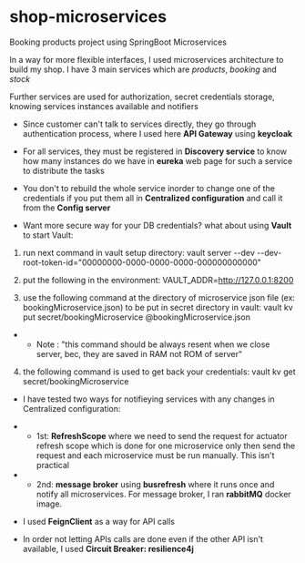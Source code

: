 # shop-microservices
Booking products project using SpringBoot Microservices

In a way for more flexible interfaces, I used microservices architecture to build my shop.
I have 3 main services which are *products*, *booking* and *stock*

Further services are used for authorization, secret credentials storage, knowing services instances available and notifiers

- Since customer can't talk to services directly, they go through authentication process, where I used here **API Gateway** using **keycloak**

- For all services, they must be registered in **Discovery service** to know how many instances do we have in **eureka** web page for such a service to distribute the tasks

- You don't to rebuild the whole service inorder to change one of the credentials if you put them all in **Centralized configuration** and call it from the **Config server**

- Want more secure way for your DB credentials? 
what about using **Vault**
to start Vault:

1. run next command in vault setup directory:
vault server --dev --dev-root-token-id="00000000-0000-0000-0000-000000000000"

2. put the following in the environment:
VAULT_ADDR=http://127.0.0.1:8200

3. use the following command at the directory of microservice json file (ex: bookingMicroservice.json) to be put in secret directory in vault: vault kv put secret/bookingMicroservice @bookingMicroservice.json


- - Note : "this command should be always resent when we close server, bec, they are saved in RAM not ROM of server"


4. the following command is used to get back your credentials:
vault kv get secret/bookingMicroservice

- I have tested two ways for notifieying services with any changes in Centralized configuration:

- - 1st: **RefreshScope** where we need to send the request for actuator refresh scope which is done for one microservice only then send the request and each microservice must be run manually. This isn't practical

- - 2nd: **message broker** using **busrefresh** where it runs once and notify all microservices. For message broker, I ran **rabbitMQ** docker image.

- I used **FeignClient** as a way for API calls
- In order not letting APIs calls are done even if the other API isn't available, I used **Circuit Breaker: resilience4j**











